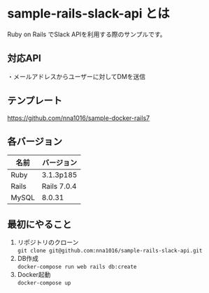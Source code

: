 # sample-rails-slack-api とは

Ruby on Rails でSlack APIを利用する際のサンプルです。

## 対応API
・メールアドレスからユーザーに対してDMを送信

## テンプレート
https://github.com/nna1016/sample-docker-rails7

## 各バージョン
| 名前 | バージョン |
| ---- | ---- |
| Ruby  | 3.1.3p185 |
| Rails | Rails 7.0.4 |
| MySQL | 8.0.31 | 

## 最初にやること

1. リポジトリのクローン   
`git clone git@github.com:nna1016/sample-rails-slack-api.git`
2. DB作成   
`docker-compose run web rails db:create`
3. Docker起動   
`docker-compose up`
